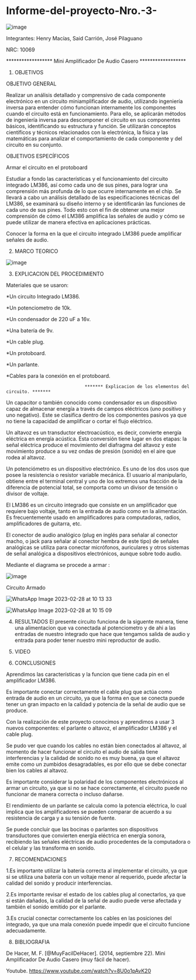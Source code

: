 # Informe-del-proyecto-Nro.-3-

![image](https://user-images.githubusercontent.com/116677175/221881944-1c9082d4-83fc-4a5d-b9d5-9ec7f3b992db.png)

Integrantes: Henry Macías, Said Carrión, José Pilaguano 

NRC: 10069

****************** Mini Amplificador De Audio Casero ******************

1. OBJETIVOS

OBJETIVO GENERAL

Realizar un análisis detallado y comprensivo de cada componente electrónico en un circuito miniamplificador de audio, utilizando ingeniería inversa para entender cómo funcionan internamente los componentes cuando el circuito está en funcionamiento. Para ello, se aplicarán métodos de ingeniería inversa para descomponer el circuito en sus componentes básicos, identificando su estructura y función. Se utilizarán conceptos científicos y técnicos relacionados con la electrónica, la física y las matemáticas para analizar el comportamiento de cada componente y del circuito en su conjunto.

OBJETIVOS ESPECÍFICOS

Armar el circuito en el protoboard

Estudiar a fondo las características y el funcionamiento del circuito integrado LM386, así como cada uno de sus pines, para lograr una comprensión más profunda de lo que ocurre internamente en el chip. Se llevará a cabo un análisis detallado de las especificaciones técnicas del LM386, se examinará su diseño interno y se identificarán las funciones de cada uno de sus pines. Todo esto con el fin de obtener una mejor comprensión de cómo el LM386 amplifica las señales de audio y cómo se puede utilizar de manera efectiva en aplicaciones prácticas.

Conocer la forma en la que el circuito integrado LM386 puede amplificar señales de audio.

2. MARCO TEORICO

![image](https://user-images.githubusercontent.com/116677175/221889067-44b88cd0-692d-4607-9d54-dfdc1153bd46.png)

3. EXPLICACION DEL PROCEDIMIENTO

Materiales que se usaron: 

*Un circuito Integrado LM386.

*Un potenciometro de 10k.

*Un condensador de 220 uF a 16v.

*Una batería de 9v. 

*Un cable plug.

*Un protoboard.

*Un parlante.

*Cables para la conexión en el protoboard.

                                  ******* Explicacion de los elementos del circuito. *******    
Un capacitor o también conocido como condensador es un dispositivo capaz de almacenar energía a través de campos eléctricos (uno positivo y uno negativo). Este se clasifica dentro de los componentes pasivos ya que no tiene la capacidad de amplificar o cortar el flujo eléctrico.

Un altavoz es un transductor electroacústico, es decir, convierte energía eléctrica en energía acústica. Esta conversión tiene lugar en dos etapas: la señal eléctrica produce el movimiento del diafragma del altavoz y este movimiento produce a su vez ondas de presión (sonido) en el aire que rodea al altavoz.

Un potenciómetro es un dispositivo electrónico. Es uno de los dos usos que posee la resistencia o resistor variable mecánica. El usuario al manipularlo, obtiene entre el terminal central y uno de los extremos una fracción de la diferencia de potencial total, se comporta como un divisor de tensión o divisor de voltaje.

El LM386 es un circuito integrado que consiste en un amplificador que requiere bajo voltaje, tanto en la entrada de audio como en la alimentación. Es frecuentemente usado en amplificadores para computadoras, radios, amplificadores de guitarra, etc.

El conector de audio analógico (plug en inglés para señalar al conector macho, o jack para señalar al conector hembra de este tipo)​ de señales analógicas se utiliza para conectar micrófonos, auriculares y otros sistemas de señal analógica a dispositivos electrónicos, aunque sobre todo audio.

Mediante el diagrama se procede a armar :

![image](https://user-images.githubusercontent.com/116677175/221889479-cd4aab18-a77e-4ce8-bb4e-42d965e4fbd5.png)

Circuito Armado

![WhatsApp Image 2023-02-28 at 10 13 33](https://user-images.githubusercontent.com/116677175/221896131-365a74d3-80e3-4f2c-a144-ed5148a61c0d.jpeg)

![WhatsApp Image 2023-02-28 at 10 15 09](https://user-images.githubusercontent.com/116677175/221896262-b1c0463f-6102-4226-8f18-2b077b0f63c0.jpeg)

4. RESULTADOS
El presente circuito funciona de la siguente manera, tiene una alimentacion que va conectada al potenciometro y de ahi a las entradas de nuestro integrado que hace que tengamos salida de audio y entrada para poder tener nuestro mini reproductor de audio.

5. VIDEO

6. CONCLUSIONES

Aprendimos las características y la funcion que tiene cada pin en el amplificador LM386.

Es importante conectar correctamente el cable plug que actúa como entrada de audio en un circuito, ya que la forma en que se conecta puede tener un gran impacto en la calidad y potencia de la señal de audio que se produce.

Con la realización de este proyecto conocimos y aprendimos a usar 3 nuevos componentes: el parlante o altavoz, el amplificador LM386 y el cable plug.

Se pudo ver que cuando los cables no están bien conectados al altavoz, al momento de hacer funcionar el circuito el audio de salida tiene interferencias y la calidad de sonido no es muy buena, ya que el altavoz emite como un zumbidos desagradables, es por ello que se debe conectar bien los cables al altavoz.

Es importante considerar la polaridad de los componentes electrónicos al armar un circuito, ya que si no se hace correctamente, el circuito puede no funcionar de manera correcta o incluso dañarse.

El rendimiento de un parlante se calcula como la potencia eléctrica, lo cual implica que los amplificadores se pueden comparar de acuerdo a su resistencia de carga y a su tensión de fuente.

Se puede concluir que las bocinas o parlantes son dispositivos transductores que convierten energía eléctrica en energía sonora, recibiendo las señales eléctricas de audio procedentes de la computadora o el celular y las transforma en sonido.

7. RECOMENDACIONES

 1.Es importante utilizar la batería correcta al implementar el circuito, ya que si se utiliza una batería con un voltaje menor al requerido, puede afectar la calidad del sonido y producir interferencias.

 2.Es importante revisar el estado de los cables plug al conectarlos, ya que si están dañados, la calidad de la señal de audio puede verse afectada y también el sonido emitido por el parlante.

 3.Es crucial conectar correctamente los cables en las posiciones del integrado, ya que una mala conexión puede impedir que el circuito funcione adecuadamente.

8. BIBLIOGRAFIA

De Hacer, M. F. [@MuyFacilDeHacer]. (2014, septiembre 22). Mini Amplificador De Audio Casero (muy fácil de hacer). 

Youtube. https://www.youtube.com/watch?v=8U0o1pAvK20
